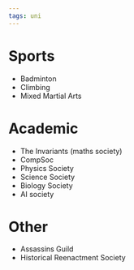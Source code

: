 ```yaml
---
tags: uni
---
```

# Sports

- Badminton
- Climbing
- Mixed Martial Arts
# Academic

- The Invariants (maths society)
- CompSoc
- Physics Society
- Science Society
- Biology Society
- AI society
# Other

- Assassins Guild
- Historical Reenactment Society